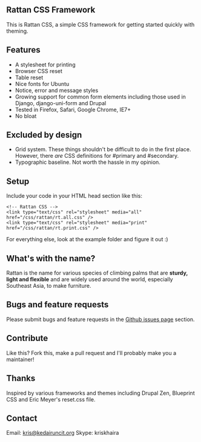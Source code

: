 ## Rattan CSS Framework

This is Rattan CSS, a simple CSS framework for getting started quickly with theming.

## Features

* A stylesheet for printing
* Browser CSS reset
* Table reset
* Nice fonts for Ubuntu
* Notice, error and message styles
* Growing support for common form elements including those used in Django, django-uni-form and Drupal
* Tested in Firefox, Safari, Google Chrome, IE7+
* No bloat

## Excluded by design

* Grid system. These things shouldn't be difficult to do in the first place. However, there *are* CSS definitions for #primary and #secondary.
* Typographic baseline. Not worth the hassle in my opinion.

## Setup

Include your code in your HTML head section like this:

    <!-- Rattan CSS -->
    <link type="text/css" rel="stylesheet" media="all" href="/css/rattan/rt.all.css" />
    <link type="text/css" rel="stylesheet" media="print" href="/css/rattan/rt.print.css" />

For everything else, look at the example folder and figure it out :)

## What's with the name?

Rattan is the name for various species of climbing palms that are **sturdy, light and flexible** and are widely used around the world, especially Southeast Asia, to make furniture.

## Bugs and feature requests

Please submit bugs and feature requests in the [Github issues page](http://github.com/kriskhaira/rattan/issues) section.

## Contribute

Like this? Fork this, make a pull request and I'll probably make you a maintainer!

## Thanks

Inspired by various frameworks and themes including Drupal Zen, Blueprint CSS and Eric Meyer's reset.css file.

## Contact

Email: kris@kedairuncit.org
Skype: kriskhaira